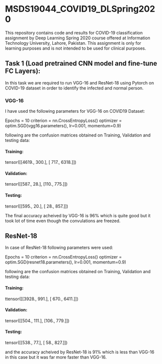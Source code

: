 # MSDS19044_COVID19_DLSpring2020
This repository contains code and results for COVID-19 classification assignment by Deep Learning Spring 2020 course offered at Information Technology University, Lahore, Pakistan. This assignment is only for learning purposes and is not intended to be used for clinical purposes.
## Task 1 (Load pretrained CNN model and fine-tune FC Layers):
In this task we are required to run VGG-16 and ResNet-18 using Pytorch on COVID-19 dataset in order to identify the infected and normal person.
### VGG-16
I have used the following parameters for VGG-16 on COVID19 Dataset:

Epochs = 10
criterion = nn.CrossEntropyLoss()
optimizer = optim.SGD(vgg16.parameters(), lr=0.001, momentum=0.9)

following are the confusion matrices obtained on Training, Validation and testing data:
#### Training:
tensor([[4619.,  300.],
        [ 717., 6318.]])
#### Validation:
tensor([[587.,  28.],
        [110., 775.]])
#### Testing:
tensor([[595.,  20.],
        [ 28., 857.]])

The final accuracy acheived by VGG-16 is 96% which is quite good but it took lot of time even though the convulations are freezed.

## ResNet-18
In case of ResNet-18 following parameters were used:

Epochs = 10
criterion = nn.CrossEntropyLoss()
optimizer = optim.SGD(resnet18.parameters(), lr=0.001, momentum=0.9)

following are the confusion matrices obtained on Training, Validation and testing data:
#### Training:
ttensor([[3928.,  991.],
        [ 670., 6411.]])

#### Validation:
tensor([[504., 111.],
        [106., 779.]])

#### Testing:
tensor([[538.,  77.],
        [ 58., 827.]])

and the accuracy acheived by ResNet-18 is 91% which is less than VGG-16 in this case but it was far more faster than VGG-16.
